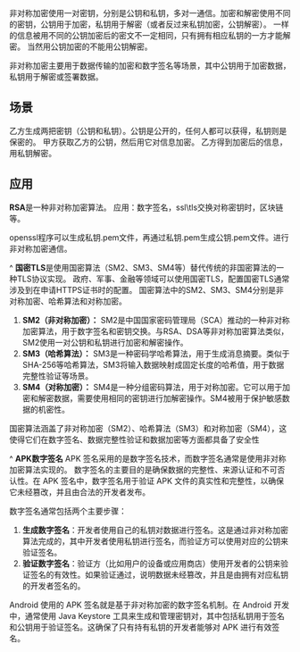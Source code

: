 非对称加密使用一对密钥，分别是公钥和私钥，多对一通信。加密和解密使用不同的密钥，公钥用于加密，私钥用于解密（或者反过来私钥加密，公钥解密）。
一样的信息被用不同的公钥加密后的密文不一定相同，只有拥有相应私钥的一方才能解密。
当然用公钥加密的不能用公钥解密。

非对称加密主要用于数据传输的加密和数字签名等场景，其中公钥用于加密数据，私钥用于解密或签署数据。
## **场景**
乙方生成两把密钥（公钥和私钥）。公钥是公开的，任何人都可以获得，私钥则是保密的。
甲方获取乙方的公钥，然后用它对信息加密。
乙方得到加密后的信息，用私钥解密。
## **应用**
**RSA**是一种非对称加密算法。
应用：数字签名，ssl\tls交换对称密钥时，区块链等。

openssl程序可以生成私钥.pem文件，再通过私钥.pem生成公钥.pem文件。进行非对称加密通信。

^
**国密TLS**是使用国密算法（SM2、SM3、SM4等）替代传统的非国密算法的一种TLS协议实现。
政府、军事、金融等领域可以使用国密TLS，配置国密TLS通常涉及到在申请HTTPS证书时的配置。
国密算法中的SM2、SM3、SM4分别是非对称加密、哈希算法和对称加密。

1. **SM2（非对称加密）：** SM2是中国国家密码管理局（SCA）推动的一种非对称加密算法，用于数字签名和密钥交换。与RSA、DSA等非对称加密算法类似，SM2使用一对公钥和私钥进行加密和解密操作。
2. **SM3（哈希算法）：** SM3是一种密码学哈希算法，用于生成消息摘要。类似于SHA-256等哈希算法，SM3将输入数据映射成固定长度的哈希值，用于数据完整性验证等场景。
3. **SM4（对称加密）：** SM4是一种分组密码算法，用于对称加密。它可以用于加密和解密数据，需要使用相同的密钥进行加解密操作。SM4被用于保护敏感数据的机密性。

国密算法涵盖了非对称加密（SM2）、哈希算法（SM3）和对称加密（SM4），这使得它们在数字签名、数据完整性验证和数据加密等方面都具备了安全性

^
**APK数字签名**
APK 签名采用的是数字签名技术，而数字签名通常是使用非对称加密算法实现的。
数字签名的主要目的是确保数据的完整性、来源认证和不可否认性。在 APK 签名中，数字签名用于验证 APK 文件的真实性和完整性，以确保它未经篡改，并且由合法的开发者发布。

数字签名通常包括两个主要步骤：
1. **生成数字签名**：开发者使用自己的私钥对数据进行签名。这是通过非对称加密算法完成的，其中开发者使用私钥进行签名，而验证方可以使用对应的公钥来验证签名。
2. **验证数字签名**：验证方（比如用户的设备或应用商店）使用开发者的公钥来验证签名的有效性。如果验证通过，说明数据未经篡改，并且是由拥有对应私钥的开发者签名的。

Android 使用的 APK 签名就是基于非对称加密的数字签名机制。在 Android 开发中，通常使用 Java Keystore 工具来生成和管理密钥对，其中包括私钥用于签名和公钥用于验证签名。这确保了只有持有私钥的开发者能够对 APK 进行有效签名。




